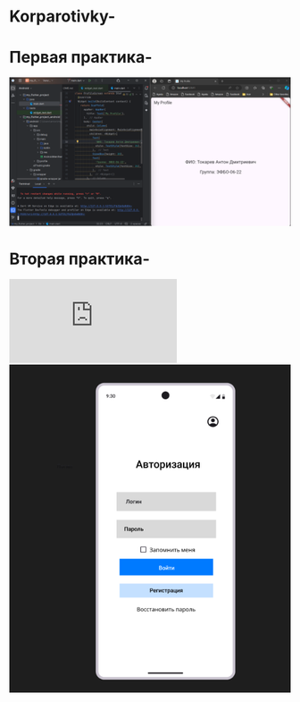 # Korparotivky-
# Первая практика-
![Первая практика](http://github.com/AntonTokk/Korparotivky-/blob/main/Screenshot%202024-09-13%20180714.png)
# Вторая практика-
![Вторая практика](https://github.com/AntonTokk/Korparotivky-/blob/main/README.md)
![Макет](https://github.com/AntonTokk/Korparotivky-/blob/main/Screenshot%202024-09-14%20145520.png)

